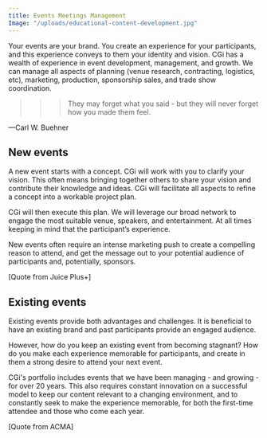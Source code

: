 ```yaml
---
title: Events Meetings Management
Image: "/uploads/educational-content-development.jpg"
---
```


Your events are your brand. You create an experience for your participants, and this experience conveys
to them your identity and vision.
CGi has a wealth of experience in event development, management, and growth.
We can manage all aspects of planning (venue research, contracting, logistics, etc), marketing,
production, sponsorship sales, and trade show coordination.

>>> They may forget what you said - but they will never forget how you made them feel.

—Carl W. Buehner

## New events

A new event starts with a concept. CGi will work with you to clarify your vision. This often means
bringing together others to share your vision and contribute their knowledge and ideas. CGi will
facilitate all aspects to refine a concept into a workable project plan.

CGi will then execute this plan. We will leverage our broad network to engage the most suitable venue,
speakers, and entertainment. At all times keeping in mind that the participant’s experience.

New events often require an intense marketing push to create a compelling reason to attend, and get
the message out to your potential audience of participants and, potentially, sponsors.

[Quote from Juice Plus+]

## Existing events

Existing events provide both advantages and challenges. It is beneficial to have an existing brand and
past participants provide an engaged audience.

However, how do you keep an existing event from becoming stagnant? How do you make each
experience memorable for participants, and create in them a strong desire to attend your next event.

CGi's portfolio includes events that we have been managing - and growing - for over 20 years. This also
requires constant innovation on a successful model to keep our content relevant to a changing
environment, and to constantly seek to make the experience memorable, for both the first-time
attendee and those who come each year.

[Quote from ACMA]
